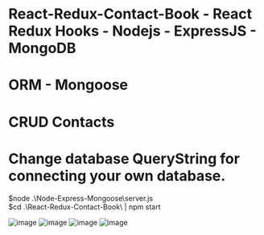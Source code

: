 # React-Redux-Contact-Book - React Redux Hooks - Nodejs - ExpressJS - MongoDB

# ORM - Mongoose

# CRUD Contacts 

# Change database QueryString for connecting your own database.

$node .\Node-Express-Mongoose\server.js  
$cd .\React-Redux-Contact-Book\ | npm start

![image](https://user-images.githubusercontent.com/60510780/133980550-4dab52eb-ee1f-4a5e-95cd-8d190a07b57c.png)
![image](https://user-images.githubusercontent.com/60510780/133980575-2f4123fa-5ac3-4f22-8864-eecca561a0bb.png)
![image](https://user-images.githubusercontent.com/60510780/133980608-ee8f8b57-f263-4414-8a93-c733a8149b25.png)
![image](https://user-images.githubusercontent.com/60510780/133980724-7bdf6343-00e5-4c01-8795-cac4c0e18407.png)

